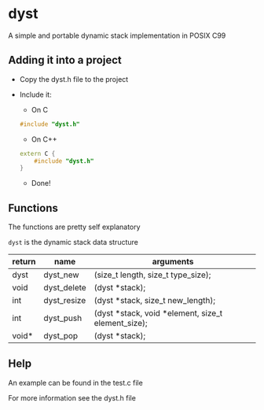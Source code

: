 # dyst

A simple and portable dynamic stack implementation in POSIX C99

Adding it into a project
---

- Copy the dyst.h file to the project
- Include it:
	- On C
	```c
	#include "dyst.h"
	```

	- On C++

	```cpp
	extern C {
		#include "dyst.h"
	}
	```

	- Done!

Functions
---

The functions are pretty self explanatory

`dyst` is the dynamic stack data structure

|  return  |  name        |  arguments                                           |
|---       |---           |---                                                   |
|  dyst    |  dyst_new    |  (size_t length, size_t type_size);                  |
|  void    |  dyst_delete |  (dyst *stack);                                      |
|  int     |  dyst_resize |  (dyst *stack, size_t new_length);                   |
|  int     |  dyst_push   |  (dyst *stack, void *element, size_t element_size);  |
|  void*   |  dyst_pop    |  (dyst *stack);                                      |

Help
---

An example can be found in the test.c file

For more information see the dyst.h file
